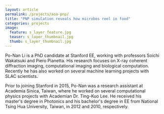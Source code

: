 ```yaml
---
layout: article
permalink: /projects/aoa-pnp/
title: "PNP simulation reveals how microbes reel in food"
categories: projects
image:
  feature: s_layer_feature.jpg
  teaser: s_layer_thumbnail.jpg
  thumb: s_layer_thumbnail.jpg
---
```


Po-Nan Li is a PhD candidate at Stanford EE, working with professors Soichi Wakatsuki and Piero Pianetta. His research focuses on X-ray coherent diffraction imaging, computational imaging and biological computation. Recently he has also worked on several machine learning projects with SLAC scientists.

Prior to joining Stanford in 2015, Po-Nan was a research assistant at Academia Sinica, Taiwan, where he worked on several computational physics projects with Academian Dr. Ting-Kuo Lee. He received his master's degree in Photonics and his bachelor's degree in EE from National Tsing Hua University, Taiwan, in 2012 and 2010, respectively.
